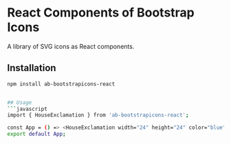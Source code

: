 # React Components of Bootstrap Icons
A library of SVG icons as React components.


## Installation
```bash
npm install ab-bootstrapicons-react


## Usage
```javascript
import { HouseExclamation } from 'ab-bootstrapicons-react';

const App = () => <HouseExclamation width="24" height="24" color="blue" />;
export default App;
